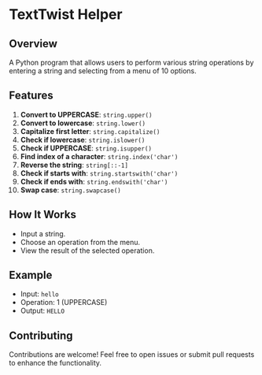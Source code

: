 # TextTwist Helper

## Overview
A Python program that allows users to perform various string operations by entering a string and selecting from a menu of 10 options.

## Features
1. **Convert to UPPERCASE**: `string.upper()`
2. **Convert to lowercase**: `string.lower()`
3. **Capitalize first letter**: `string.capitalize()`
4. **Check if lowercase**: `string.islower()`
5. **Check if UPPERCASE**: `string.isupper()`
6. **Find index of a character**: `string.index('char')`
7. **Reverse the string**: `string[::-1]`
8. **Check if starts with**: `string.startswith('char')`
9. **Check if ends with**: `string.endswith('char')`
10. **Swap case**: `string.swapcase()`

## How It Works
- Input a string.
- Choose an operation from the menu.
- View the result of the selected operation.

## Example
- Input: `hello`
- Operation: 1 (UPPERCASE)
- Output: `HELLO`

## Contributing
Contributions are welcome! Feel free to open issues or submit pull requests to enhance the functionality.
  

